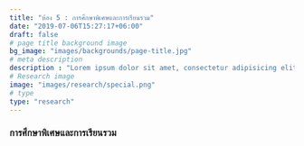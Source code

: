 ```yaml
---
title: "ห้อง 5 : การศึกษาพิเศษและการเรียนรวม"
date: "2019-07-06T15:27:17+06:00"
draft: false
# page title background image
bg_image: "images/backgrounds/page-title.jpg"
# meta description
description : "Lorem ipsum dolor sit amet, consectetur adipisicing elit, sed do eiusmod tempor incididunt ut labore. dolore magna aliqua. Ut enim ad minim veniam, quis nostrud."
# Research image
image: "images/research/special.png"
# type
type: "research"
---
```


### การศึกษาพิเศษและการเรียนรวม




